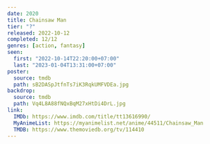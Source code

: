 ```yaml
---
date: 2020
title: Chainsaw Man
tier: "?"
released: 2022-10-12
completed: 12/12
genres: [action, fantasy]
seen:
  first: "2022-10-14T22:20:00+07:00"
  last: "2023-01-04T13:31:00+07:00"
poster:
  source: tmdb
  path: sB2DASpJtfnTs7iK3RqkUMFVDEa.jpg
backdrop:
  source: tmdb
  path: Vq4L8A88fNQxBqM27xHtDi4DrL.jpg
link:
  IMDb: https://www.imdb.com/title/tt13616990/
  MyAnimeList: https://myanimelist.net/anime/44511/Chainsaw_Man
  TMDB: https://www.themoviedb.org/tv/114410
---
```

